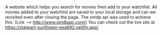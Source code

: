 A website which helps you search for movies then add to your watchlist.
All movies added to your watchlist are saved to your local storage and can we revisited even after closing the page.
The omdp api was used to achieve this. (Link --> http://www.omdbapi.com/)
You can check out the live site at https://stalwart-sunflower-eea692.netlify.app/